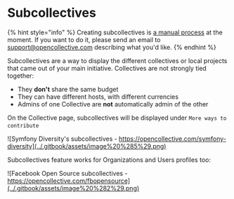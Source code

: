 # Subcollectives

{% hint style="info" %}
Creating subcollectives is [a manual process](../internal/queries/subcollective-queries.md) at the moment. If you want to do it, please send an email to [support@opencollective.com](mailto:support@opencollective.com) describing what you'd like.
{% endhint %}

Subcollectives are a way to display the different collectives or local projects that came out of your main initiative. Collectives are not strongly tied together:

* They **don't** share the same budget
* They can have different hosts, with different currencies
* Admins of one Collective are **not** automatically admin of the other

On the Collective page, subcollectives will be displayed under `More ways to contribute` 

![Symfony Diversity&apos;s subcollectives - https://opencollective.com/symfony-diversity](../.gitbook/assets/image%20%285%29.png)

Subcollectives feature works for Organizations and Users profiles too:

![Facebook Open Source subcollectives - https://opencollective.com/fbopensource](../.gitbook/assets/image%20%282%29.png)





